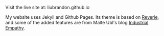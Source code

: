 Visit the live site at: liubrandon.github.io

My website uses Jekyll and Github Pages. Its theme is based on [Reverie](https://github.com/amitmerchant1990/reverie), and some of the added features are from Malte Ubl's blog [Industrial Empathy](https://www.industrialempathy.com/).
